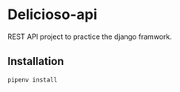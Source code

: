 # Delicioso-api
REST API project to practice the django framwork.

## Installation
```
pipenv install
```
